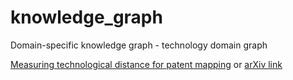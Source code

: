 # knowledge_graph
Domain-specific knowledge graph - technology domain graph

[Measuring technological distance for patent mapping](https://onlinelibrary.wiley.com/doi/abs/10.1002/asi.23664) or [arXiv link](https://arxiv.org/abs/1503.02373)
